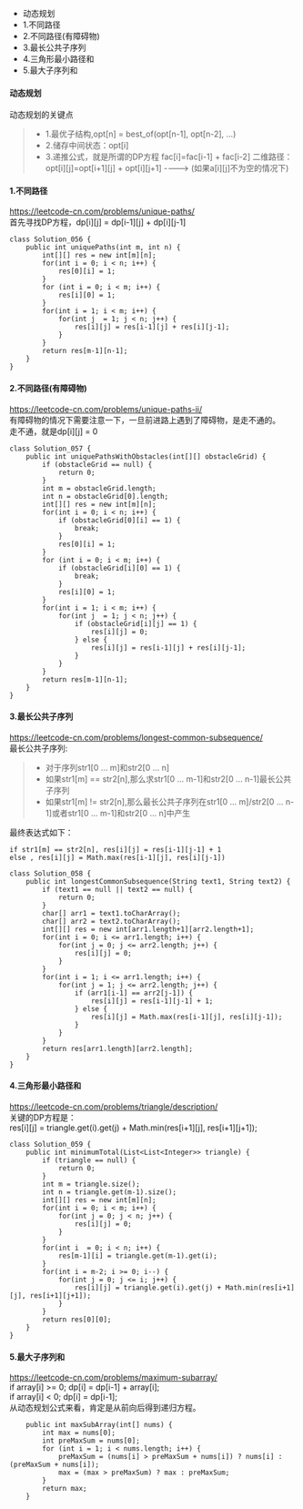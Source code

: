 <!-- MarkdownTOC -->

- 动态规划
- 1.不同路径
- 2.不同路径\(有障碍物\)
- 3.最长公共子序列
- 4.三角形最小路径和
- 5.最大子序列和

<!-- /MarkdownTOC -->

#### 动态规划
动态规划的关键点
> * 1.最优子结构,opt[n] = best_of(opt[n-1], opt[n-2], ...)
> * 2.储存中间状态：opt[i]
> * 3.递推公式，就是所谓的DP方程
    fac[i]=fac[i-1] + fac[i-2]
    二维路径：opt[i][j]=opt[i+1][j] + opt[i][j+1]    ---->  (如果a[i][j]不为空的情况下)


#### 1.不同路径
https://leetcode-cn.com/problems/unique-paths/ <br>
首先寻找DP方程，dp[i][j] = dp[i-1][j] + dp[i][j-1]
```
class Solution_056 {
    public int uniquePaths(int m, int n) {
        int[][] res = new int[m][n];
        for(int i = 0; i < n; i++) {
            res[0][i] = 1;
        }
        for (int i = 0; i < m; i++) {
            res[i][0] = 1;
        }
        for(int i = 1; i < m; i++) {
            for(int j  = 1; j < n; j++) {
                res[i][j] = res[i-1][j] + res[i][j-1];
            }
        }
        return res[m-1][n-1];
    }
}
```


#### 2.不同路径(有障碍物)
https://leetcode-cn.com/problems/unique-paths-ii/ <br>
有障碍物的情况下需要注意一下，一旦前进路上遇到了障碍物，是走不通的。<br>
走不通，就是dp[i][j] = 0
```
class Solution_057 {
    public int uniquePathsWithObstacles(int[][] obstacleGrid) {
        if (obstacleGrid == null) {
            return 0;
        }
        int m = obstacleGrid.length;
        int n = obstacleGrid[0].length;
        int[][] res = new int[m][n];
        for(int i = 0; i < n; i++) {
            if (obstacleGrid[0][i] == 1) {
                break;
            }
            res[0][i] = 1;
        }
        for (int i = 0; i < m; i++) {
            if (obstacleGrid[i][0] == 1) {
                break;
            }
            res[i][0] = 1;
        }
        for(int i = 1; i < m; i++) {
            for(int j  = 1; j < n; j++) {
                if (obstacleGrid[i][j] == 1) {
                    res[i][j] = 0;
                } else {
                    res[i][j] = res[i-1][j] + res[i][j-1];
                }
            }
        }
        return res[m-1][n-1];
    }
}
```

#### 3.最长公共子序列
https://leetcode-cn.com/problems/longest-common-subsequence/ <br>
最长公共子序列:
> * 对于序列str1[0 ... m]和str2[0 ... n]
> * 如果str1[m] == str2[n],那么求str1[0 ... m-1]和str2[0 ... n-1]最长公共子序列
> * 如果str1[m] != str2[n],那么最长公共子序列在str1[0 ... m]/str2[0 ... n-1]或者str1[0 ... m-1]和str2[0 ... n]中产生

最终表达式如下：
```
if str1[m] == str2[n], res[i][j] = res[i-1][j-1] + 1
else , res[i][j] = Math.max(res[i-1][j], res[i][j-1])
```
```
class Solution_058 {
    public int longestCommonSubsequence(String text1, String text2) {
        if (text1 == null || text2 == null) {
            return 0;
        }
        char[] arr1 = text1.toCharArray();
        char[] arr2 = text2.toCharArray();
        int[][] res = new int[arr1.length+1][arr2.length+1];
        for(int i = 0; i <= arr1.length; i++) {
            for(int j = 0; j <= arr2.length; j++) {
                res[i][j] = 0;
            }
        }
        for(int i = 1; i <= arr1.length; i++) {
            for(int j = 1; j <= arr2.length; j++) {
                if (arr1[i-1] == arr2[j-1]) {
                    res[i][j] = res[i-1][j-1] + 1;
                } else {
                    res[i][j] = Math.max(res[i-1][j], res[i][j-1]);
                }
            }
        }
        return res[arr1.length][arr2.length];
    }
}
```

#### 4.三角形最小路径和
https://leetcode-cn.com/problems/triangle/description/ <br>
关键的DP方程是：<br>
res[i][j] = triangle.get(i).get(j) + Math.min(res[i+1][j], res[i+1][j+1]);<br>
```
class Solution_059 {
    public int minimumTotal(List<List<Integer>> triangle) {
        if (triangle == null) {
            return 0;
        }
        int m = triangle.size();
        int n = triangle.get(m-1).size();
        int[][] res = new int[m][n];
        for(int i = 0; i < m; i++) {
            for(int j = 0; j < n; j++) {
                res[i][j] = 0;
            }
        }
        for(int i  = 0; i < n; i++) {
            res[m-1][i] = triangle.get(m-1).get(i);
        }
        for(int i = m-2; i >= 0; i--) {
            for(int j = 0; j <= i; j++) {
                res[i][j] = triangle.get(i).get(j) + Math.min(res[i+1][j], res[i+1][j+1]);
            }
        }
        return res[0][0];
    }
}
```

#### 5.最大子序列和
https://leetcode-cn.com/problems/maximum-subarray/ <br>
if array[i] >= 0;  dp[i] = dp[i-1] + array[i]; <br>
if array[i] < 0;   dp[i] = dp[i-1]; <br>
从动态规划公式来看，肯定是从前向后得到递归方程。<br>
```
    public int maxSubArray(int[] nums) {
        int max = nums[0];
        int preMaxSum = nums[0];
        for (int i = 1; i < nums.length; i++) {
            preMaxSum = (nums[i] > preMaxSum + nums[i]) ? nums[i] : (preMaxSum + nums[i]);
            max = (max > preMaxSum) ? max : preMaxSum;
        }
        return max;
    }
```


